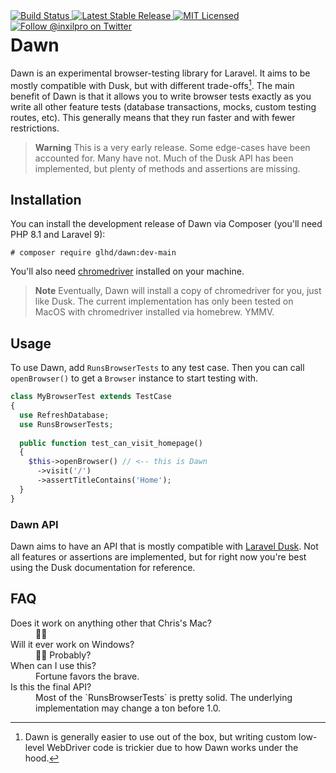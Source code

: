 <div style="float: right;">
	<a href="https://github.com/glhd/dawn/actions" target="_blank">
		<img 
			src="https://github.com/glhd/dawn/workflows/PHPUnit/badge.svg" 
			alt="Build Status" 
		/>
	</a>
	<a href="https://packagist.org/packages/glhd/dawn" target="_blank">
        <img 
            src="https://poser.pugx.org/glhd/dawn/v/stable" 
            alt="Latest Stable Release" 
        />
	</a>
	<a href="./LICENSE" target="_blank">
        <img 
            src="https://poser.pugx.org/glhd/dawn/license" 
            alt="MIT Licensed" 
        />
    </a>
    <a href="https://twitter.com/inxilpro" target="_blank">
        <img 
            src="https://img.shields.io/twitter/follow/inxilpro?style=social" 
            alt="Follow @inxilpro on Twitter" 
        />
    </a>
</div>

# Dawn

Dawn is an experimental browser-testing library for Laravel. It aims to be mostly compatible with Dusk, 
but with different trade-offs[^1]. The main benefit of Dawn is that it allows you to write browser tests
exactly as you write all other feature tests (database transactions, mocks, custom testing routes, etc).
This generally means that they run faster and with fewer restrictions.

> **Warning**
> This is a very early release. Some edge-cases have been accounted for. Many have not. Much of the Dusk 
> API has been implemented, but plenty of methods and assertions are missing.

## Installation

You can install the development release of Dawn via Composer (you'll need PHP 8.1 and Laravel 9):

```shell
# composer require glhd/dawn:dev-main
```

You'll also need [chromedriver](https://chromedriver.chromium.org/downloads) installed on your machine.

> **Note**
> Eventually, Dawn will install a copy of chromedriver for you, just like Dusk. The current
> implementation has only been tested on MacOS with chromedriver installed via homebrew. YMMV.

## Usage

To use Dawn, add `RunsBrowserTests` to any test case. Then you can call `openBrowser()` to get
a `Browser` instance to start testing with.

```php
class MyBrowserTest extends TestCase
{
  use RefreshDatabase;
  use RunsBrowserTests;
  
  public function test_can_visit_homepage() 
  {
    $this->openBrowser() // <-- this is Dawn
      ->visit('/')
      ->assertTitleContains('Home');
  }
}
```

### Dawn API

Dawn aims to have an API that is mostly compatible with [Laravel Dusk](https://laravel.com/docs/9.x/dusk).
Not all features or assertions are implemented, but for right now you're best using the Dusk documentation
for reference.

## FAQ

<dl>
<dt>Does it work on anything other that Chris's Mac?</dt>
<dd>🤷‍♂️</dd>
<dt>Will it ever work on Windows?</dt>
<dd>🤷‍♂️ Probably?</dd>
<dt>When can I use this?</dt>
<dd>Fortune favors the brave.</dd>
<dt>Is this the final API?</dt>
<dd>Most of the `RunsBrowserTests` is pretty solid. The underlying implementation may change a ton before 1.0.</dd>
</dl>

[^1]: Dawn is generally easier to use out of the box, but writing custom low-level WebDriver code
      is trickier due to how Dawn works under the hood.
